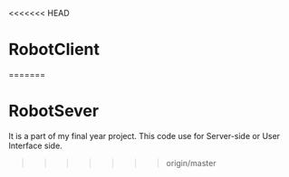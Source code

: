 <<<<<<< HEAD
# RobotClient
=======
# RobotSever
It is a part of my final year project.
This code use for Server-side or User Interface side.
>>>>>>> origin/master
